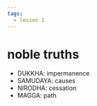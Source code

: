 ```yaml
---
tags:
  - lesson 1 
---
```

# noble truths

- DUKKHA: impermanence
- SAMUDAYA: causes
- NIRODHA: cessation
- MAGGA: path
